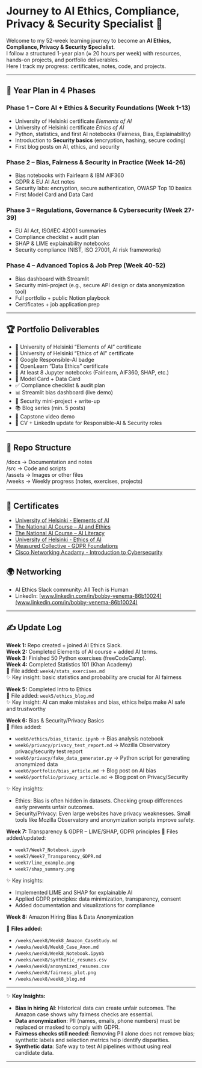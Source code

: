 # Journey to AI Ethics, Compliance, Privacy & Security Specialist 🚀  

Welcome to my 52-week learning journey to become an **AI Ethics, Compliance, Privacy & Security Specialist**.  
I follow a structured 1-year plan (≈ 20 hours per week) with resources, hands-on projects, and portfolio deliverables.  
Here I track my progress: certificates, notes, code, and projects.  

---

## 📅 Year Plan in 4 Phases  

### **Phase 1 – Core AI + Ethics & Security Foundations (Week 1-13)**  
- University of Helsinki certificate *Elements of AI*  
- University of Helsinki certificate *Ethics of AI*  
- Python, statistics, and first AI notebooks (Fairness, Bias, Explainability)  
- Introduction to **Security basics** (encryption, hashing, secure coding)  
- First blog posts on AI, ethics, and security  

### **Phase 2 – Bias, Fairness & Security in Practice (Week 14-26)**  
- Bias notebooks with Fairlearn & IBM AIF360  
- GDPR & EU AI Act notes  
- Security labs: encryption, secure authentication, OWASP Top 10 basics  
- First Model Card and Data Card  

### **Phase 3 – Regulations, Governance & Cybersecurity (Week 27-39)**  
- EU AI Act, ISO/IEC 42001 summaries  
- Compliance checklist + audit plan  
- SHAP & LIME explainability notebooks  
- Security compliance (NIST, ISO 27001, AI risk frameworks)  

### **Phase 4 – Advanced Topics & Job Prep (Week 40-52)**  
- Bias dashboard with Streamlit  
- Security mini-project (e.g., secure API design or data anonymization tool)  
- Full portfolio + public Notion playbook  
- Certificates + job application prep  

---

## 🏆 Portfolio Deliverables  

- 📜 University of Helsinki “Elements of AI” certificate  
- 📜 University of Helsinki “Ethics of AI” certificate  
- 📜 Google Responsible-AI badge  
- 📜 OpenLearn “Data Ethics” certificate  
- 📓 At least 8 Jupyter notebooks (Fairlearn, AIF360, SHAP, etc.)  
- 📄 Model Card + Data Card  
- ✅ Compliance checklist & audit plan  
- 📊 Streamlit bias dashboard (live demo)  
- 🔐 Security mini-project + write-up  
- 📚 Blog series (min. 5 posts)  
- 🎥 Capstone video demo  
- 💼 CV + LinkedIn update for Responsible-AI & Security roles  

---

## 📂 Repo Structure  

/docs       → Documentation and notes  
/src        → Code and scripts  
/assets     → Images or other files  
/weeks      → Weekly progress (notes, exercises, projects)  

---

## 📜 Certificates  

- [University of Helsinki - Elements of AI](certs/certificate-elements-of-ai-nl.png)  
- [The National AI Course – AI and Ethics](certs/AEE-58821309.pdf)  
- [The National AI Course – AI Literacy](certs/BAG-58821309.pdf)  
- [University of Helsinki - Ethics of AI](certs/certificate-ethics-of-ai.png)  
- [Measured Collective - GDPR Foundations](certs/GDPR%20foundations%20Certificate.png)
- [Cisco Networking Acadamy - Introduction to Cybersecurity](certs/I2CSUpdate20251006-31-q2xozc.pdf)

## 🌍 Networking  

- AI Ethics Slack community: All Tech is Human  
- LinkedIn: [www.linkedin.com/in/bobby-venema-86b10024](www.linkedin.com/in/bobby-venema-86b10024)  

---

## ✍️ Update Log  

**Week 1:** Repo created + joined AI Ethics Slack.  
**Week 2:** Completed Elements of AI course + added AI terms.  
**Week 3:** Finished 50 Python exercises (freeCodeCamp).  
**Week 4:** Completed Statistics 101 (Khan Academy)  
📂 File added: `week4/stats_exercises.md`  
✨ Key insight: basic statistics and probability are crucial for AI fairness  

**Week 5:** Completed Intro to Ethics  
📂 File added: `week5/ethics_blog.md`  
✨ Key insight: AI can make mistakes and bias, ethics helps make AI safe and trustworthy  

**Week 6:** Bias & Security/Privacy Basics  
📂 Files added:  
- `week6/ethics/bias_titanic.ipynb` → Bias analysis notebook  
- `week6/privacy/privacy_test_report.md` → Mozilla Observatory privacy/security test report  
- `week6/privacy/fake_data_generator.py` → Python script for generating anonymized data  
- `week6/portfolio/bias_article.md` → Blog post on AI bias  
- `week6/portfolio/privacy_article.md` → Blog post on Privacy/Security  

✨ Key insights:  
- Ethics: Bias is often hidden in datasets. Checking group differences early prevents unfair outcomes.  
- Security/Privacy: Even large websites have privacy weaknesses. Small tools like Mozilla Observatory and anonymization scripts improve safety.  

**Week 7:** Transparency & GDPR – LIME/SHAP, GDPR principles
📂 Files added/updated:
- `week7/Week7_Notebook.ipynb`
- `week7/Week7_Transparency_GDPR.md`
- `week7/lime_example.png`
- `week7/shap_summary.png`

✨ Key insights:
- Implemented LIME and SHAP for explainable AI
- Applied GDPR principles: data minimization, transparency, consent
- Added documentation and visualizations for compliance
  
**Week 8:** Amazon Hiring Bias & Data Anonymization

📂 **Files added:**  
- `/weeks/week8/Week8_Amazon_CaseStudy.md`  
- `/weeks/week8/Week8_Case_Anon.md`  
- `/weeks/week8/Week8_Notebook.ipynb`  
- `/weeks/week8/synthetic_resumes.csv`  
- `/weeks/week8/anonymized_resumes.csv`  
- `/weeks/week8/fairness_plot.png`  
- `/weeks/week8/week8_blog.md`

---

✨ **Key Insights:**  
- **Bias in hiring AI**: Historical data can create unfair outcomes. The Amazon case shows why fairness checks are essential.  
- **Data anonymization**: PII (names, emails, phone numbers) must be replaced or masked to comply with GDPR.  
- **Fairness checks still needed**: Removing PII alone does not remove bias; synthetic labels and selection metrics help identify disparities.  
- **Synthetic data**: Safe way to test AI pipelines without using real candidate data.  

---



